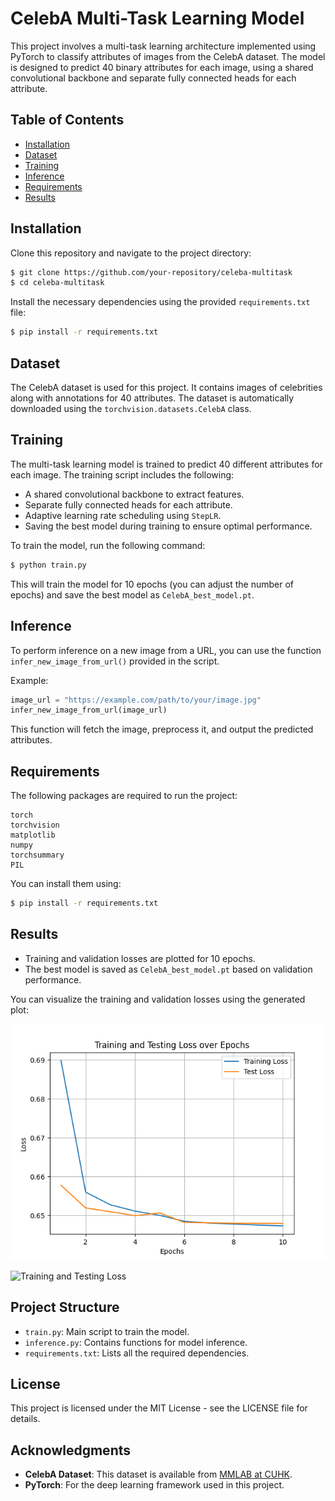 # CelebA Multi-Task Learning Model

This project involves a multi-task learning architecture implemented using PyTorch to classify attributes of images from the CelebA dataset. The model is designed to predict 40 binary attributes for each image, using a shared convolutional backbone and separate fully connected heads for each attribute.

## Table of Contents

- [Installation](#installation)
- [Dataset](#dataset)
- [Training](#training)
- [Inference](#inference)
- [Requirements](#requirements)
- [Results](#results)

## Installation

Clone this repository and navigate to the project directory:

```bash
$ git clone https://github.com/your-repository/celeba-multitask
$ cd celeba-multitask
```

Install the necessary dependencies using the provided `requirements.txt` file:

```bash
$ pip install -r requirements.txt
```

## Dataset

The CelebA dataset is used for this project. It contains images of celebrities along with annotations for 40 attributes. The dataset is automatically downloaded using the `torchvision.datasets.CelebA` class.

## Training

The multi-task learning model is trained to predict 40 different attributes for each image. The training script includes the following:

- A shared convolutional backbone to extract features.
- Separate fully connected heads for each attribute.
- Adaptive learning rate scheduling using `StepLR`.
- Saving the best model during training to ensure optimal performance.

To train the model, run the following command:

```bash
$ python train.py
```

This will train the model for 10 epochs (you can adjust the number of epochs) and save the best model as `CelebA_best_model.pt`.

## Inference

To perform inference on a new image from a URL, you can use the function `infer_new_image_from_url()` provided in the script.

Example:

```python
image_url = "https://example.com/path/to/your/image.jpg"
infer_new_image_from_url(image_url)
```

This function will fetch the image, preprocess it, and output the predicted attributes.

## Requirements

The following packages are required to run the project:

```
torch
torchvision
matplotlib
numpy
torchsummary
PIL
```

You can install them using:

```bash
$ pip install -r requirements.txt
```

## Results

- Training and validation losses are plotted for 10 epochs.
- The best model is saved as `CelebA_best_model.pt` based on validation performance.

You can visualize the training and validation losses using the generated plot:

![Training and Testing Loss](plot.png)

![Training and Testing Loss](https://i.pinimg.com/736x/39/56/34/3956343feab920b59d7e58c7940b7d03.jpg)

## Project Structure

- `train.py`: Main script to train the model.
- `inference.py`: Contains functions for model inference.
- `requirements.txt`: Lists all the required dependencies.

## License

This project is licensed under the MIT License - see the LICENSE file for details.

## Acknowledgments

- **CelebA Dataset**: This dataset is available from [MMLAB at CUHK](http://mmlab.ie.cuhk.edu.hk/projects/CelebA.html).
- **PyTorch**: For the deep learning framework used in this project.

